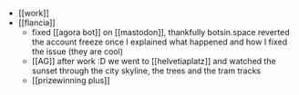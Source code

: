 - [[work]]
- [[flancia]]
  - fixed [[agora bot]] on [[mastodon]], thankfully botsin.space reverted the account freeze once I explained what happened and how I fixed the issue (they are cool)
  - [[AG]] after work :D we went to [[helvetiaplatz]] and watched the sunset through the city skyline, the trees and the tram tracks
  - [[prizewinning plus]]
